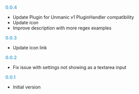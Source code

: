 **<span style="color:#56adda">0.0.4</span>**
- Update Plugin for Unmanic v1 PluginHandler compatibility
- Update icon
- Improve description with more regex examples

**<span style="color:#56adda">0.0.3</span>**
- Update icon link

**<span style="color:#56adda">0.0.2</span>**
- Fix issue with settings not showing as a textarea input

**<span style="color:#56adda">0.0.1</span>**
- Initial version
